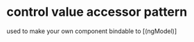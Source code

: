 control value accessor pattern
==============================
used to make your own component bindable to [(ngModel)]
